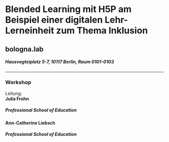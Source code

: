 # Blended Learning mit H5P am Beispiel einer digitalen Lehr-Lerneinheit zum Thema Inklusion
## bologna.lab   
##### Hausvogteiplatz 5-7, 10117 Berlin, Raum 0101-0103
---
### Workshop
Leitung: \
**Julia Frohn**  
##### Professional School of Education 
**Ann-Catherine Liebsch**  
##### Professional School of Education 
